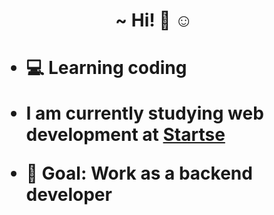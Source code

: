 <h1 align="center"> ~ Hi! 👋 ☺️ <h1/>

- 💻 Learning coding 
  
- I am currently studying web development at <a target="_blank" href="https://www.startse.com/en">Startse </a>
  
- :dart: Goal: Work as a backend developer
